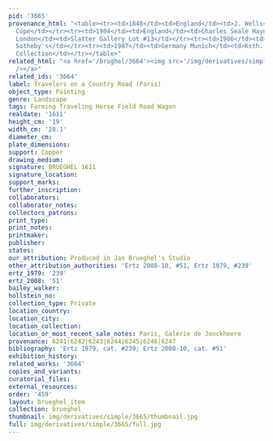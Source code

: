 ```yaml
---
pid: '3665'
provenance_html: "<table><tr><td>1848</td><td>England</td><td>J. Wells</td></tr><tr><td>1872</td><td>England</td><td>Charles
  Cope</td></tr><tr><td>1904</td><td>England</td><td>Charles Seale Hayne</td></tr><tr><td>1952</td><td>England
  London</td><td>Slatter Gallery Lot #13</td></tr><tr><td>1986</td><td>England London</td><td>Sale
  Sotheby's</td></tr><tr><td>1987</td><td>Germany Munich</td><td>Ksth. Pkutta</td></tr><tr><td></td><td></td><td>Private
  Collection</td></tr></table>"
related_html: "<a href='/brughel/3664'><img src='/img/derivatives/simple/3664/thumbnail.jpg'
  /></a>"
related_ids: '3664'
label: Travelers on a Country Road (Paris)
object_type: Painting
genre: Landscape
tags: Farming Traveling Horse Field Road Wagon
realdate: '1611'
height_cm: '19'
width_cm: '28.1'
diameter_cm: 
plate_dimensions: 
support: Copper
drawing_medium: 
signature: BRUEGHEL 1611
signature_location: 
support_marks: 
further_inscription: 
collaborators: 
collaborator_notes: 
collectors_patrons: 
print_type: 
print_notes: 
printmaker: 
publisher: 
states: 
our_attribution: Produced in Jan Brueghel's Studio
other_attribution_authorities: 'Ertz 2008-10, #51, Ertz 1979, #239'
ertz_1979: '239'
ertz_2008: '51'
bailey_walker: 
hollstein_no: 
collection_type: Private
location_country: 
location_city: 
location_collection: 
location_or_most_recent_sale_notes: Paris, Galerie de Jonckheere
provenance: 6241|6242|6243|6244|6245|6246|6247
bibliography: 'Ertz 1979, cat. #239; Ertz 2008-10, cat. #51'
exhibition_history: 
related_works: '3664'
copies_and_variants: 
curatorial_files: 
external_resources: 
order: '459'
layout: brueghel_item
collection: brueghel
thumbnail: img/derivatives/simple/3665/thumbnail.jpg
full: img/derivatives/simple/3665/full.jpg
---
```

